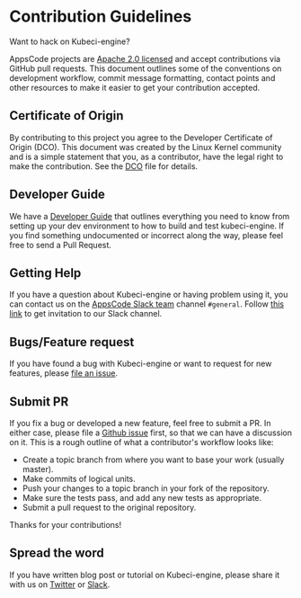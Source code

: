 # Contribution Guidelines
Want to hack on Kubeci-engine?

AppsCode projects are [Apache 2.0 licensed](https://github.com/kube-ci/engine/blob/master/LICENSE) and accept contributions via
GitHub pull requests.  This document outlines some of the conventions on
development workflow, commit message formatting, contact points and other
resources to make it easier to get your contribution accepted.

## Certificate of Origin

By contributing to this project you agree to the Developer Certificate of
Origin (DCO). This document was created by the Linux Kernel community and is a
simple statement that you, as a contributor, have the legal right to make the
contribution. See the [DCO](https://github.com/kube-ci/engine/blob/master/DCO) file for details.

## Developer Guide

We have a [Developer Guide](/docs/setup/developer-guide/overview.md) that outlines everything you need to know from setting up your
dev environment to how to build and test kubeci-engine. If you find something undocumented or incorrect along the way,
please feel free to send a Pull Request.

## Getting Help

If you have a question about Kubeci-engine or having problem using it, you can contact us on the [AppsCode Slack team](https://appscode.slack.com/messages/C8NCX6N23/details/) channel `#general`. Follow [this link](https://slack.appscode.com) to get invitation to our Slack channel.

## Bugs/Feature request

If you have found a bug with Kubeci-engine or want to request for new features, please [file an issue](https://github.com/kube-ci/project/issues/new).

## Submit PR

If you fix a bug or developed a new feature, feel free to submit a PR. In either case, please file a [Github issue](https://github.com/kube-ci/project/issues/new) first, so that we can have a discussion on it. This is a rough outline of what a contributor's workflow looks like:

- Create a topic branch from where you want to base your work (usually master).
- Make commits of logical units.
- Push your changes to a topic branch in your fork of the repository.
- Make sure the tests pass, and add any new tests as appropriate.
- Submit a pull request to the original repository.

Thanks for your contributions!

## Spread the word

If you have written blog post or tutorial on Kubeci-engine, please share it with us on [Twitter](https://twitter.com/AppsCodeHQ) or [Slack](https://slack.appscode.com).
